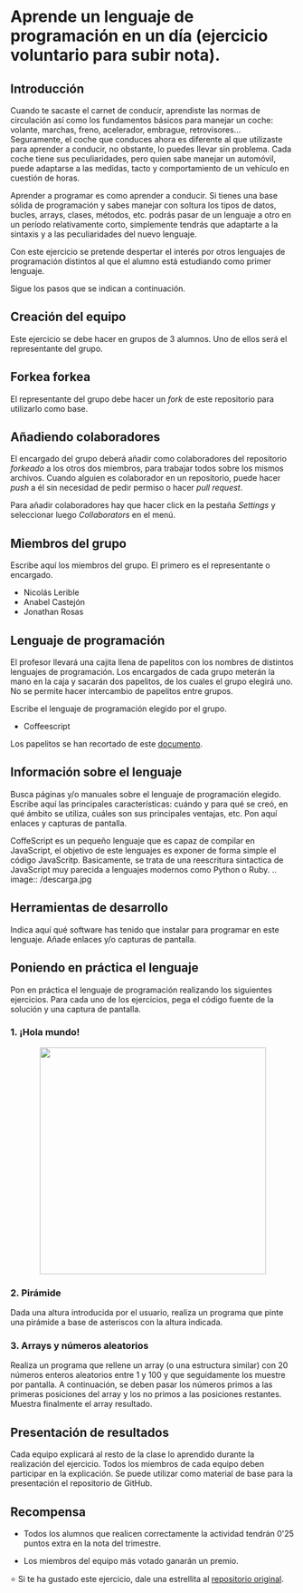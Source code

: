 # Aprende un lenguaje de programación en un día (ejercicio voluntario para subir nota).

## Introducción

Cuando te sacaste el carnet de conducir, aprendiste las normas de circulación así como los fundamentos básicos para manejar un coche: volante, marchas, freno, acelerador, embrague, retrovisores... Seguramente, el coche que conduces ahora es diferente al que utilizaste para aprender a conducir, no obstante, lo puedes llevar sin problema. Cada coche tiene sus peculiaridades, pero quien sabe manejar un automóvil, puede adaptarse a las medidas, tacto y comportamiento de un vehículo en cuestión de horas.

Aprender a programar es como aprender a conducir. Si tienes una base sólida de programación y sabes manejar con soltura los tipos de datos, bucles, arrays, clases, métodos, etc. podrás pasar de un lenguaje a otro en un período relativamente corto, simplemente tendrás que adaptarte a la sintaxis y a las peculiaridades del nuevo lenguaje.

Con este ejercicio se pretende despertar el interés por otros lenguajes de programación distintos al que el alumno está estudiando como primer lenguaje.

Sigue los pasos que se indican a continuación.

## Creación del equipo

Este ejercicio se debe hacer en grupos de 3 alumnos. Uno de ellos será el representante del grupo.

## Forkea forkea

El representante del grupo debe hacer un *fork* de este repositorio para utilizarlo como base.

## Añadiendo colaboradores

El encargado del grupo deberá añadir como colaboradores del repositorio *forkeado* a los otros dos miembros, para trabajar todos sobre los mismos archivos. Cuando alguien es colaborador en un repositorio, puede hacer *push* a él sin necesidad de pedir permiso o hacer *pull request*.

Para añadir colaboradores hay que hacer click en la pestaña *Settings* y seleccionar luego *Collaborators* en el menú.

## Miembros del grupo

Escribe aquí los miembros del grupo. El primero es el representante o encargado.

* Nicolás Lerible
* Anabel Castejón 
* Jonathan Rosas

## Lenguaje de programación

El profesor llevará una cajita llena de papelitos con los nombres de distintos lenguajes de programación. Los encargados de cada grupo meterán la mano en la caja y sacarán dos papelitos, de los cuales el grupo elegirá uno. No se permite hacer intercambio de papelitos entre grupos.

Escribe el lenguaje de programación elegido por el grupo.

* Coffeescript

Los papelitos se han recortado de este [documento](lenguajes_de_programacion.pdf).

## Información sobre el lenguaje

Busca páginas y/o manuales sobre el lenguaje de programación elegido. Escribe aquí las principales características: cuándo y para qué se creó, en qué ámbito se utiliza, cuáles son sus principales ventajas, etc. Pon aquí enlaces y capturas de pantalla.

CoffeScript es un pequeño lenguaje que es capaz de compilar en JavaScript, el objetivo de este lenguajes es exponer de forma simple el código JavaScritp. Basicamente, se trata de una reescritura sintactica de JavaScript muy parecida a lenguajes modernos como Python o Ruby.
.. image:: /descarga.jpg

## Herramientas de desarrollo

Indica aquí qué software has tenido que instalar para programar en este lenguaje. Añade enlaces y/o capturas de pantalla.

## Poniendo en práctica el lenguaje

Pon en práctica el lenguaje de programación realizando los siguientes ejercicios. Para cada uno de los ejercicios, pega el código fuente de la solución y una captura de pantalla.

### 1. ¡Hola mundo!


<div align="center">
    <img src="/clases/imagenes/holaMundo.PNG" width="400px"</img>
</div>

### 2. Pirámide

Dada una altura introducida por el usuario, realiza un programa que pinte una pirámide a base de asteriscos con la altura indicada.

### 3. Arrays y números aleatorios

Realiza un programa que rellene un array (o una estructura similar) con 20 números enteros aleatorios entre 1 y 100 y que seguidamente los muestre por pantalla. A continuación, se deben pasar los números primos a las primeras posiciones del array y los no primos a las posiciones restantes. Muestra finalmente el array resultado.

## Presentación de resultados

Cada equipo explicará al resto de la clase lo aprendido durante la realización del ejercicio. Todos los miembros de cada equipo deben participar en la explicación. Se puede utilizar como material de base para la presentación el repositorio de GitHub.

## Recompensa

* Todos los alumnos que realicen correctamente la actividad tendrán 0'25 puntos extra en la nota del trimestre.

* Los miembros del equipo más votado ganarán un premio.

:star: Si te ha gustado este ejercicio, dale una estrellita al [repositorio original](https://github.com/LuisJoseSanchez/aprende-un-lenguaje-en-un-dia).

